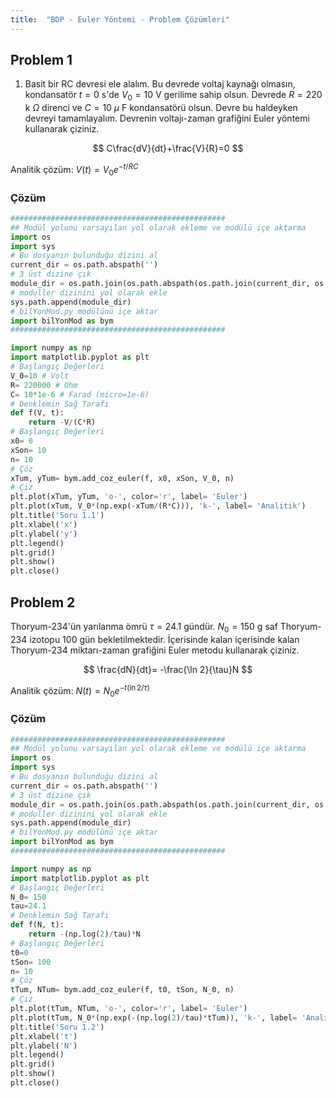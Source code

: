 ```yaml
---
title:  "BDP - Euler Yöntemi - Problem Çözümleri"
---
```


## Problem 1

1. Basit bir RC devresi ele alalım. Bu devrede voltaj kaynağı olmasın, kondansatör $t=0$ s'de $V_{0}=10$ V gerilime sahip olsun. Devrede $R=220$ k $\Omega$ direnci ve $C=10$ $\mu$ F kondansatörü olsun. Devre bu haldeyken devreyi tamamlayalım. Devrenin voltajı-zaman grafiğini Euler yöntemi kullanarak çiziniz.

$$
C\frac{dV}{dt}+\frac{V}{R}=0
$$

Analitik çözüm: $V(t) = V_{0}e^{-t/RC}$

### Çözüm

```python
################################################
## Modül yolunu varsayılan yol olarak ekleme ve modülü içe aktarma
import os
import sys
# Bu dosyanın bulunduğu dizini al
current_dir = os.path.abspath('')
# 3 üst dizine çık
module_dir = os.path.join(os.path.abspath(os.path.join(current_dir, os.pardir, os.pardir, os.pardir)), 'moduller')
# moduller dizinini yol olarak ekle
sys.path.append(module_dir)
# bilYonMod.py modülünü içe aktar
import bilYonMod as bym
################################################

import numpy as np
import matplotlib.pyplot as plt
# Başlangıç Değerleri
V_0=10 # Volt
R= 220000 # Ohm 
C= 10*1e-6 # Farad (micro=1e-6)
# Denklemin Sağ Tarafı
def f(V, t):
    return -V/(C*R)
# Başlangıç Değerleri
x0= 0
xSon= 10
n= 10
# Çöz
xTum, yTum= bym.add_coz_euler(f, x0, xSon, V_0, n)
# Çiz
plt.plot(xTum, yTum, 'o-', color='r', label= 'Euler')
plt.plot(xTum, V_0*(np.exp(-xTum/(R*C))), 'k-', label= 'Analitik')
plt.title('Soru 1.1')
plt.xlabel('x')
plt.ylabel('y')
plt.legend()
plt.grid()
plt.show()
plt.close()
```

## Problem 2

Thoryum-234'ün yarılanma ömrü $\tau=24.1$ gündür. $N_{0}=150$ g saf Thoryum-234 izotopu $100$ gün bekletilmektedir. İçerisinde kalan içerisinde kalan Thoryum-234 miktarı-zaman grafiğini Euler metodu kullanarak çiziniz. 

$$
\frac{dN}{dt}= -\frac{\ln 2}{\tau}N
$$

Analitik çözüm: $N(t) = N_{0}e^{-t(\ln 2/\tau)}$

### Çözüm

```python
################################################
## Modül yolunu varsayılan yol olarak ekleme ve modülü içe aktarma
import os
import sys
# Bu dosyanın bulunduğu dizini al
current_dir = os.path.abspath('')
# 3 üst dizine çık
module_dir = os.path.join(os.path.abspath(os.path.join(current_dir, os.pardir, os.pardir, os.pardir)), 'moduller')
# moduller dizinini yol olarak ekle
sys.path.append(module_dir)
# bilYonMod.py modülünü içe aktar
import bilYonMod as bym
################################################

import numpy as np
import matplotlib.pyplot as plt
# Başlangıç Değerleri
N_0= 150
tau=24.1
# Denklemin Sağ Tarafı
def f(N, t):
    return -(np.log(2)/tau)*N
# Başlangıç Değerleri
t0=0
tSon= 100
n= 10
# Çöz
tTum, NTum= bym.add_coz_euler(f, t0, tSon, N_0, n)
# Çiz
plt.plot(tTum, NTum, 'o-', color='r', label= 'Euler')
plt.plot(tTum, N_0*(np.exp(-(np.log(2)/tau)*tTum)), 'k-', label= 'Analitik')
plt.title('Soru 1.2')
plt.xlabel('t')
plt.ylabel('N')
plt.legend()
plt.grid()
plt.show()
plt.close()
```